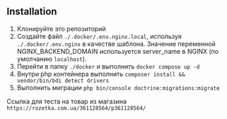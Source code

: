 ## Installation

1. Клонируйте это репозиторий
2. Создайте файл `./.docker/.env.nginx.local`, используя `./.docker/.env.nginx` в качестве шаблона. Значение переменной NGINX_BACKEND_DOMAIN используется server_name в NGINX (по умолчанию `localhost`).
3. Перейти в папку `./docker` и выполнить `docker compose up -d`
4. Внутри php контейнера выполнить `composer install && vendor/bin/bdi detect drivers`
5. Выполнить миграции `php bin/console doctrine:migrations:migrate`


Ссылка для теста на товар из магазина  `https://rozetka.com.ua/361128564/p361128564/`
